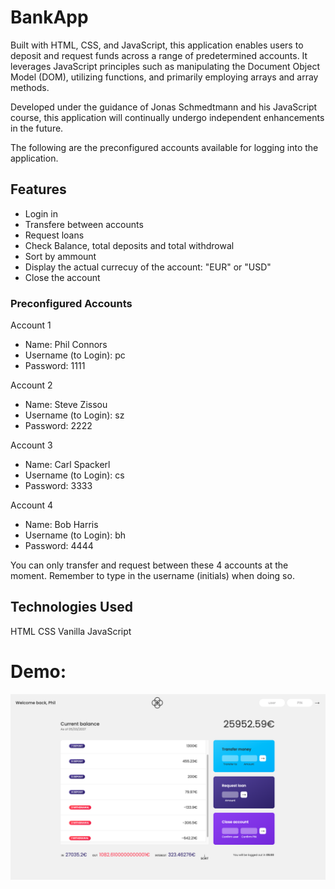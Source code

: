 # BankApp

Built with HTML, CSS, and JavaScript, this application enables users to deposit and request funds across a range of predetermined accounts. It leverages JavaScript principles such as manipulating the Document Object Model (DOM), utilizing functions, and primarily employing arrays and array methods.

Developed under the guidance of Jonas Schmedtmann and his JavaScript course, this application will continually undergo independent enhancements in the future.

The following are the preconfigured accounts available for logging into the application.

## Features

- Login in
- Transfere between accounts
- Request loans
- Check Balance, total deposits and total withdrowal
- Sort by ammount
- Display the actual currecuy of the account: "EUR" or "USD"
- Close the account

### Preconfigured Accounts

Account 1

- Name: Phil Connors
- Username (to Login): pc
- Password: 1111

Account 2

- Name: Steve Zissou
- Username (to Login): sz
- Password: 2222

Account 3

- Name: Carl Spackerl
- Username (to Login): cs
- Password: 3333

Account 4

- Name: Bob Harris
- Username (to Login): bh
- Password: 4444

You can only transfer and request between these 4 accounts at the moment. Remember to type in the username (initials) when doing so.

## Technologies Used

HTML
CSS
Vanilla JavaScript

# Demo:

![BackApp Demo view ](AppView.png)
